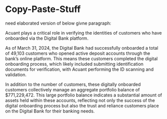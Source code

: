# Copy-Paste-Stuff

need elaborated version of below givne paragraph:

Acuant plays a critical role in verifying the identities of customers who have onboarded via the Digital Bank platform.

As of March 31, 2024, the Digital Bank had successfully onboarded a total of 49,103 customers who opened active deposit accounts through the bank’s online platform. This means these customers completed the digital onboarding process, which likely included submitting identification documents for verification, with Acuant performing the ID scanning and validation.

In addition to the number of customers, these digitally onboarded customers collectively manage an aggregate portfolio balance of $771,229,472. This large portfolio balance indicates a substantial amount of assets held within these accounts, reflecting not only the success of the digital onboarding process but also the trust and reliance customers place on the Digital Bank for their banking needs.
